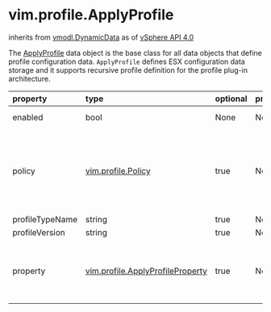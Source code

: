 vim.profile.ApplyProfile
========================
inherits from [vmodl.DynamicData](docs/vmodl.DynamicData.md)
as of [vSphere API 4.0](vim.version.md#vim.version.version5)


The <a href="vim.profile.ApplyProfile.md">ApplyProfile</a> data object is the base class for all data objects   that define profile configuration data.   <code>ApplyProfile</code> defines ESX configuration data storage and it   supports recursive profile definition for the profile plug-in architecture.

| property | type | optional | priv | desc |
|:---------|:-----|:---------|:-----|:-----|
| enabled | bool | None | None | Indicates whether the profile is enabled. |
| policy | [vim.profile.Policy](vim.profile.Policy.md "vim.profile.Policy") | true | None | The list of policies comprising the profile. A <a href="vim.profile.Policy.md">ProfilePolicy</a>  stores one or more configuration data values in a <a href="vim.profile.PolicyOption.md">PolicyOption</a>.  The policy option is one of the configuration options from the  <a href="vim.profile.PolicyMetadata.md">ProfilePolicyMetadata</a>.<a href="vim.profile.PolicyMetadata.md#possibleOption">possibleOption</a>  list. |
| profileTypeName | string | true | None | Identifies the profile type. |
| profileVersion | string | true | None | Profile engine version. |
| property | [vim.profile.ApplyProfileProperty](vim.profile.ApplyProfileProperty.md "vim.profile.ApplyProfileProperty") | true | None | List of subprofiles for this profile.  This list can change depending on which profile plug-ins are available in the system.  Subprofiles can be nested to arbitrary depths to represent host capabilities. |


